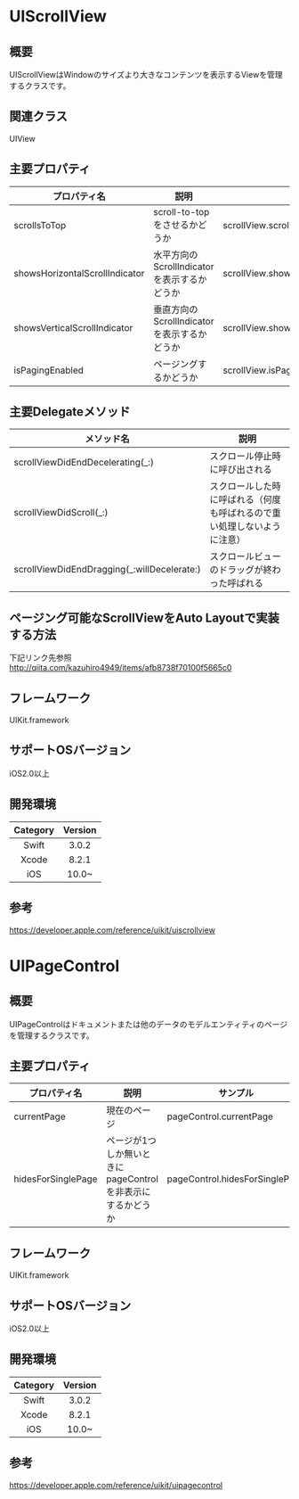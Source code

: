 # UIScrollView

## 概要
UIScrollViewはWindowのサイズより大きなコンテンツを表示するViewを管理するクラスです。

## 関連クラス
UIView

## 主要プロパティ

| プロパティ名 | 説明 | サンプル |
|-----------|------------|------------|
| scrollsToTop | scroll-to-topをさせるかどうか | scrollView.scrollsToTop |
| showsHorizontalScrollIndicator | 水平方向のScrollIndicatorを表示するかどうか | scrollView.showsHorizontalScrollIndicator |
| showsVerticalScrollIndicator | 垂直方向のScrollIndicatorを表示するかどうか | scrollView.showsVerticalScrollIndicator |
| isPagingEnabled | ページングするかどうか | scrollView.isPagingEnabled |

## 主要Delegateメソッド

| メソッド名 | 説明 |
|-----------|------------|
| scrollViewDidEndDecelerating(_:) | スクロール停止時に呼び出される |
| scrollViewDidScroll(_:) | スクロールした時に呼ばれる（何度も呼ばれるので重い処理しないように注意） |
| scrollViewDidEndDragging(_:willDecelerate:) | スクロールビューのドラッグが終わった呼ばれる |

## ページング可能なScrollViewをAuto Layoutで実装する方法
下記リンク先参照
http://qiita.com/kazuhiro4949/items/afb8738f70100f5665c0

## フレームワーク
UIKit.framework

## サポートOSバージョン
iOS2.0以上

## 開発環境
| Category | Version |
|:-----------:|:------------:|
| Swift | 3.0.2 |
| Xcode | 8.2.1 |
| iOS | 10.0~ |

## 参考
https://developer.apple.com/reference/uikit/uiscrollview

# UIPageControl

## 概要
UIPageControlはドキュメントまたは他のデータのモデルエンティティのページを管理するクラスです。

## 主要プロパティ

| プロパティ名 | 説明 | サンプル |
|-----------|------------|------------|
| currentPage | 現在のページ | pageControl.currentPage |
| hidesForSinglePage | ページが1つしか無いときにpageControlを非表示にするかどうか | pageControl.hidesForSinglePage |

## フレームワーク
UIKit.framework

## サポートOSバージョン
iOS2.0以上

## 開発環境
| Category | Version |
|:-----------:|:------------:|
| Swift | 3.0.2 |
| Xcode | 8.2.1 |
| iOS | 10.0~ |

## 参考
https://developer.apple.com/reference/uikit/uipagecontrol
